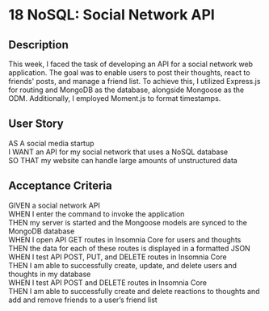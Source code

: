 # 18 NoSQL: Social Network API

## Description

This week, I faced the task of developing an API for a social network web application. The goal was to enable users to post their thoughts, react to friends' posts, and manage a friend list. To achieve this, I utilized Express.js for routing and MongoDB as the database, alongside Mongoose as the ODM. Additionally, I employed Moment.js to format timestamps.

## User Story

AS A social media startup  
I WANT an API for my social network that uses a NoSQL database  
SO THAT my website can handle large amounts of unstructured data

## Acceptance Criteria

GIVEN a social network API  
WHEN I enter the command to invoke the application  
THEN my server is started and the Mongoose models are synced to the MongoDB database  
WHEN I open API GET routes in Insomnia Core for users and thoughts  
THEN the data for each of these routes is displayed in a formatted JSON  
WHEN I test API POST, PUT, and DELETE routes in Insomnia Core  
THEN I am able to successfully create, update, and delete users and thoughts in my database  
WHEN I test API POST and DELETE routes in Insomnia Core  
THEN I am able to successfully create and delete reactions to thoughts and add and remove friends to a user’s friend list
